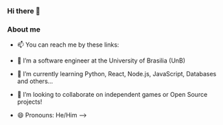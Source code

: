 ### Hi there 👋

### About me

- 📫 You can reach me by these links:

- 🔭 I’m a software engineer at the University of Brasilia (UnB)
- 🌱 I’m currently learning Python, React, Node.js, JavaScript, Databases and others...
- 👯 I’m looking to collaborate on independent games or Open Source projects!
 
- 😄 Pronouns: He/Him
-->
